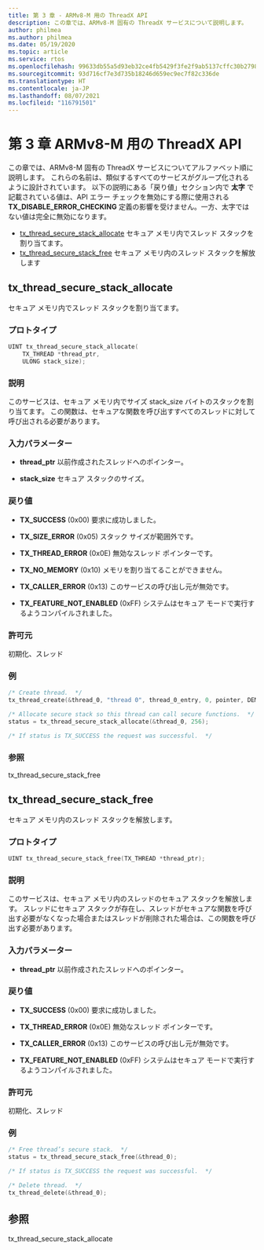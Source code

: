 ```yaml
---
title: 第 3 章 - ARMv8-M 用の ThreadX API
description: この章では、ARMv8-M 固有の ThreadX サービスについて説明します。
author: philmea
ms.author: philmea
ms.date: 05/19/2020
ms.topic: article
ms.service: rtos
ms.openlocfilehash: 99633db55a5d93eb32ce4fb5429f3fe2f9ab5137cffc30b27982f702cece1ca5
ms.sourcegitcommit: 93d716cf7e3d735b18246d659ec9ec7f82c336de
ms.translationtype: HT
ms.contentlocale: ja-JP
ms.lasthandoff: 08/07/2021
ms.locfileid: "116791501"
---
```

# <a name="chapter-3--threadx-apis-for-armv8-m"></a>第 3 章  ARMv8-M 用の ThreadX API

この章では、ARMv8-M 固有の ThreadX サービスについてアルファベット順に説明します。 これらの名前は、類似するすべてのサービスがグループ化されるように設計されています。 以下の説明にある「戻り値」セクション内で **太字** で記載されている値は、API エラー チェックを無効にする際に使用される **TX_DISABLE_ERROR_CHECKING** 定義の影響を受けません。一方、太字ではない値は完全に無効になります。

- [tx_thread_secure_stack_allocate](#tx_thread_secure_stack_allocate) セキュア メモリ内でスレッド スタックを割り当てます。
- [tx_thread_secure_stack_free](#tx_thread_secure_stack_free) セキュア メモリ内のスレッド スタックを解放します

## <a name="tx_thread_secure_stack_allocate"></a>tx_thread_secure_stack_allocate

セキュア メモリ内でスレッド スタックを割り当てます。

### <a name="prototype"></a>プロトタイプ

```c
UINT tx_thread_secure_stack_allocate(
    TX_THREAD *thread_ptr, 
    ULONG stack_size);
```

### <a name="description"></a>説明

このサービスは、セキュア メモリ内でサイズ stack_size バイトのスタックを割り当てます。 この関数は、セキュアな関数を呼び出すすべてのスレッドに対して呼び出される必要があります。

### <a name="input-parameters"></a>入力パラメーター

- **thread_ptr** 以前作成されたスレッドへのポインター。

- **stack_size** セキュア スタックのサイズ。

### <a name="return-values"></a>戻り値

- **TX_SUCCESS** (0x00) 要求に成功しました。

- **TX_SIZE_ERROR** (0x05) スタック サイズが範囲外です。

- **TX_THREAD_ERROR** (0x0E) 無効なスレッド ポインターです。

- **TX_NO_MEMORY** (0x10) メモリを割り当てることができません。

- **TX_CALLER_ERROR** (0x13) このサービスの呼び出し元が無効です。

- **TX_FEATURE_NOT_ENABLED** (0xFF) システムはセキュア モードで実行するようコンパイルされました。

### <a name="allowed-from"></a>許可元

初期化、スレッド

### <a name="example"></a>例

```c
/* Create thread.  */
tx_thread_create(&thread_0, "thread 0", thread_0_entry, 0, pointer, DEMO_STACK_SIZE, 1, 1, TX_NO_TIME_SLICE, TX_AUTO_START);

/* Allocate secure stack so this thread can call secure functions.  */
status = tx_thread_secure_stack_allocate(&thread_0, 256);

/* If status is TX_SUCCESS the request was successful.  */
```

### <a name="see-also"></a>参照

tx_thread_secure_stack_free

##  <a name="tx_thread_secure_stack_free"></a>tx_thread_secure_stack_free

セキュア メモリ内のスレッド スタックを解放します。 

### <a name="prototype"></a>プロトタイプ

```c
UINT tx_thread_secure_stack_free(TX_THREAD *thread_ptr);
```

### <a name="description"></a>説明

このサービスは、セキュア メモリ内のスレッドのセキュア スタックを解放します。 スレッドにセキュア スタックが存在し、スレッドがセキュアな関数を呼び出す必要がなくなった場合またはスレッドが削除された場合は、この関数を呼び出す必要があります。

### <a name="input-parameters"></a>入力パラメーター

- **thread_ptr** 以前作成されたスレッドへのポインター。

### <a name="return-values"></a>戻り値

- **TX_SUCCESS** (0x00) 要求に成功しました。

- **TX_THREAD_ERROR** (0x0E) 無効なスレッド ポインターです。

- **TX_CALLER_ERROR** (0x13) このサービスの呼び出し元が無効です。

- **TX_FEATURE_NOT_ENABLED** (0xFF) システムはセキュア モードで実行するようコンパイルされました。

### <a name="allowed-from"></a>許可元

初期化、スレッド

### <a name="example"></a>例

```c
/* Free thread’s secure stack.  */
status = tx_thread_secure_stack_free(&thread_0);

/* If status is TX_SUCCESS the request was successful.  */

/* Delete thread.  */
tx_thread_delete(&thread_0);
```

## <a name="see-also"></a>参照

tx_thread_secure_stack_allocate
